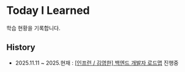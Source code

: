 # Today I Learned

학습 현황을 기록합니다.

## History

- 2025.11.11 ~ 2025.현재 : [[인프런 / 김영한] 백엔드 개발자 로드맵](kyh/README.md) 진행중